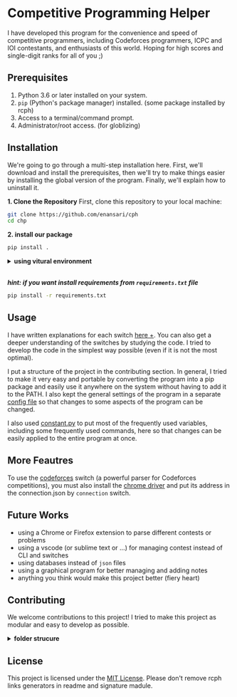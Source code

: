 # Competitive Programming Helper
I have developed this program for the convenience and speed of competitive programmers, including Codeforces programmers, ICPC and IOI contestants, and enthusiasts of this world. Hoping for high scores and single-digit ranks for all of you ;)

## Prerequisites
1. Python 3.6 or later installed on your system.
2. `pip` (Python's package manager) installed. (some package installed by rcph)
3. Access to a terminal/command prompt.
4. Administrator/root access. (for globlizing)

## Installation
We're going to go through a multi-step installation here. First, we'll download and install the prerequisites, then we'll try to make things easier by installing the global version of the program. Finally, we'll explain how to uninstall it.

**1. Clone the Repository**
First, clone this repository to your local machine:
```bash
git clone https://github.com/enansari/cph
cd chp
```

**2. install our package**
```bash
pip install .
```

<details><summary><strong>using vitural environment</strong></summary><br>

### ubuntu
1. Ensure Python's venv module is installed:
  ```bash
  sudo apt update
  sudo apt install python3-venv
  ```
2. Create a virtual environment:
  ```bash
  python3 -m venv env
  ```
3. Activate the virtual environment:
  ```bash
  source env/bin/activate
  ```
### windows
1. Open Command Prompt or PowerShell.
2. Create a virtual environment:
  ```bash
  python -m venv env
  ```
3. Activate the virtual environment:
  ```bash
  env\Scripts\activate
  ```
***hint: To deactivate the virtual environment:***
  ```bash
  deactivate
  ```
</details><br>

***hint: if you want install requirements from `requirements.txt` file***
```bash
pip install -r requirements.txt
```

## Usage
I have written explanations for each switch [here +](./docs/commands.md). You can also get a deeper understanding of the switches by studying the code. I tried to develop the code in the simplest way possible (even if it is not the most optimal).

I put a structure of the project in the contributing section. In general, I tried to make it very easy and portable by converting the program into a pip package and easily use it anywhere on the system without having to add it to the PATH. I also kept the general settings of the program in a separate [config file](./data/config/contest.json) so that changes to some aspects of the program can be changed.

I also used [constant.py](./rcph/config/constant.py) to put most of the frequently used variables, including some frequently used commands, here so that changes can be easily applied to the entire program at once.

## More Feautres
To use the [codeforces](https://codeforces.com) switch (a powerful parser for Codeforces competitions), you must also install the [chrome driver](https://googlechromelabs.github.io/chrome-for-testing/) and put its address in the connection.json by `connection` switch.


## Future Works
- using a Chrome or Firefox extension to parse different contests or problems
- using a vscode (or sublime text or ...) for managing contest instead of CLI and switches
- using databases instead of `json` files
- using a graphical program for better managing and adding notes
- anything you think would make this project better (fiery heart)

## Contributing
We welcome contributions to this project! I tried to make this project as modular and easy to develop as possible.

<details><summary><strong>folder strucure</strong></summary>

#### this is main source code structure:
```bash
.
├── commands # Modules related to various switches
│   ├── asset # using prepared codes
│   │   ├── handler.py
│   │   ├── __init__.py
│   │   ├── launch.py # launch a code
│   │   ├── save.py # save a new code to assets
│   │   └── utils.py
│   ├── cf # codeforces parser (parsing by link and magic ;)
│   │   ├── handler.py
│   │   ├── __init__.py
│   │   └── utils.py
│   ├── connect # for connecting asset, tcbank and chromedriver
│   │   ├── handler.py
│   │   ├── __init__.py
│   │   └── utils.py
│   ├── cp # copy files from data/template (useful files)
│   │   ├── handler.py
│   │   ├── __init__.py
│   │   └── utils.py
│   ├── globall # explore in past contests
│   │   ├── handler.py
│   │   ├── __init__.py
│   │   └── utils.py
│   ├── info # showing information about contest (like num of problems, status of they and ...)
│   │   ├── db.py # information about connection of current contest by database (contests saved before)
│   │   ├── edit.py # editing information
│   │   ├── handler.py
│   │   ├── info.py # showing information
│   │   ├── __init__.py
│   │   ├── parent.py # parents of contest
│   │   └── status.py # status of problems
│   ├── init # starting switch: creating a contest
│   │   ├── handler.py
│   │   ├── __init__.py
│   │   └── utils.py
│   ├── __init__.py
│   ├── judge # make a judgement according to saved test cases
│   │   ├── handler.py
│   │   ├── __init__.py
│   │   └── utils.py
│   ├── make # make a empty template (easy function)
│   │   ├── handler.py
│   │   ├── __init__.py
│   │   └── utils.py
│   ├── question # adding or deleting problems (quesitons)
│   │   ├── handler.py
│   │   ├── __init__.py
│   │   └── utils.py
│   ├── readme # create readme file (according to local config)
│   │   ├── handler.py
│   │   ├── __init__.py
│   │   └── utils.py
│   ├── resign # re-signing of codes (because adding some information about contest or problem)
│   │   ├── handler.py
│   │   ├── __init__.py
│   │   └── utils.py
│   ├── search # search in past contests and test case bank by many things
│   │   ├── handler.py
│   │   ├── __init__.py
│   │   └── utils.py
│   └── tca # for adding test cases
│       ├── handler.py
│       ├── __init__.py
│       └── utils.py
├── config
│   ├── constant.py # global constants
│   ├── data.py # connection of program by data folder
│   ├── __init__.py
│   ├── make.py # make local config
├── core
│   ├── __init__.py
│   └── parser.py # Connecting all switches
├── __init__.py
├── main.py # start point
└── utils # most used functions
    ├── imports.py # imports of external packages
    ├── __init__.py
    ├── launcher # external files business
    │   ├── get.py
    │   ├── __init__.py
    │   └── set.py
    └── tools
        ├── clear.py # clear termial in asset and global
        ├── color.py # create colized terminal output
        ├── hello.py # say hello
        ├── __init__.py
        ├── quote.py # creating quote of legends
        ├── script.py # creating script
        └── sign.py # creating sign
```
</details>

## License
This project is licensed under the [MIT License](/LICENSE). Please don't remove rcph links generators in readme and signature madule.
